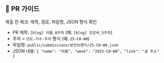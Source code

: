 ## 📌 PR 가이드
제출 전 체크: 제목, 경로, 파일명, JSON 형식 확인

- PR 제목: `[blog] 이름_0주차` (예: `[blog] 조은비_5주차`)
- 주차 = `년도-기수-주차` 형식 (예: `25-C0-W0`)
- 파일명: `public/submissions/본인브랜치/25-C0-W0.json`
- JSON 내용: `{ "name": "이름", "week": "2025-C0-W0", "link": "글 주소" }`